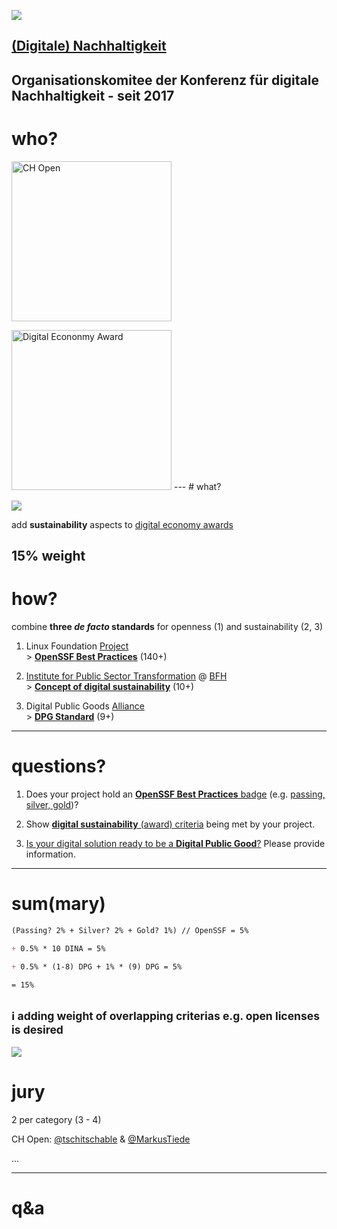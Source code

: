 [![](https://upload.wikimedia.org/wikipedia/commons/f/ff/DINAcon_Logo_rgb_RZ.svg)](https://dinacon.ch)

## [(Digitale) Nachhaltigkeit](https://de.wikipedia.org/wiki/Digitale_Nachhaltigkeit)
Organisationskomitee der Konferenz für digitale Nachhaltigkeit - seit 2017
---
# who?

[<img width="256" data-src="https://www.ch-open.ch/wp-content/uploads/2021/12/logo_chopen_web_big-1-2.png" alt="CH Open"/>](https://ch-open.ch)

<img width="256" class="center" data-src="https://www.digitaleconomyaward.ch/themes/digital_ecomony_award_2018/img/digital_economy_award.svg" alt="Digital Econonmy Award"/>
---
# what?

![](https://upload.wikimedia.org/wikipedia/commons/thumb/c/c0/Icon_Digitale_Nachhaltigkeit_Farbig.svg/256px-Icon_Digitale_Nachhaltigkeit_Farbig.svg.png)

add **sustainability** aspects to [digital economy awards](http://digitaleconomyaward.ch)

**15%** weight
---
# how?

combine **three _de facto_ standards** for openness (1) and sustainability (2, 3)

1. Linux Foundation [Project](https://openssf.org) <br> > [**OpenSSF Best Practices**](https://bestpractices.coreinfrastructure.org) (140+)

2. [Institute for Public Sector Transformation](https://www.bfh.ch/en/research/research-areas/public-sector-transformation/)  @ [BFH](https://bfh.ch/en/) <br> > [**Concept of digital sustainability**](https://de.wikipedia.org/wiki/Digitale_Nachhaltigkeit) (10+)

3. Digital Public Goods [Alliance](https://digitalpublicgoods.net/who-we-are/) <br> > [**DPG Standard**](https://digitalpublicgoods.net/standard/) (9+)
---
# questions?

1. Does your project hold an [**OpenSSF Best Practices** badge](https://bestpractices.coreinfrastructure.org/en/projects) (e.g. [passing, silver, gold](https://bestpractices.coreinfrastructure.org/en/criteria))?

2. Show [**digital sustainability** (award) criteria](https://github.com/DINAcon/awards/blob/main/criteria.adoc) being met by your project.

3. [Is your digital solution ready to be a **Digital Public Good**?](https://digitalpublicgoods.net/eligibility/) Please provide information.
---
# sum(mary)

```md [|1|3|5|7|]
(Passing? 2% + Silver? 2% + Gold? 1%) // OpenSSF = 5%

+ 0.5% * 10 DINA = 5%

+ 0.5% * (1-8) DPG + 1% * (9) DPG = 5%

= 15%
```

<sub>ℹ️ adding **weight of overlapping criterias** e.g. open licenses is desired</sub>
---
![](https://upload.wikimedia.org/wikipedia/commons/thumb/3/3c/Icon_DINA_Voraussetzungen_Digitale_Nachhaltigkeit_06_Geteiltes_Wissen_Farbig.svg/256px-Icon_DINA_Voraussetzungen_Digitale_Nachhaltigkeit_06_Geteiltes_Wissen_Farbig.svg.png)

# jury

2 per category (3 - 4)

CH Open: [@tschitschable](https://twitter.com/tschitschable) & [@MarkusTiede](https://twitter.com/MarkusTiede)

...

---
# q&a

